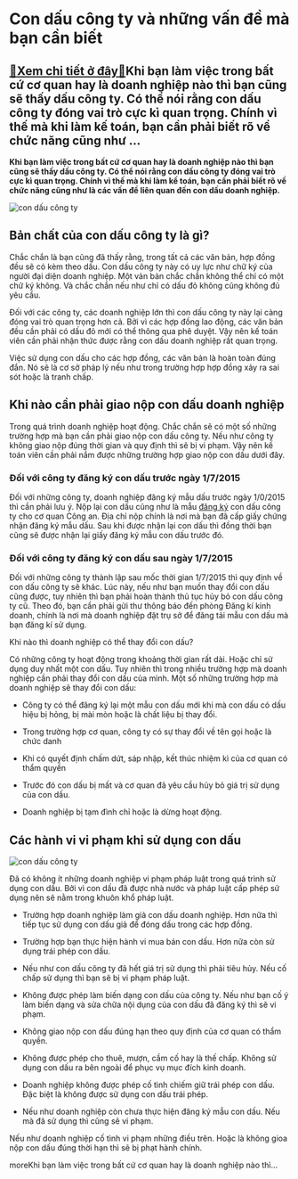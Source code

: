 Con dấu công ty và những vấn đề mà bạn cần biết
===============================================

[:gift:Xem chi tiết ở đây:gift:](https://hddtvn.com/con-dau-cong-ty-va-nhung-van-de-ma-ban-can-biet/)Khi bạn làm việc trong bất cứ cơ quan hay là doanh nghiệp nào thì bạn cũng sẽ thấy dấu công ty. Có thể nói rằng con dấu công ty đóng vai trò cực kì quan trọng. Chính vì thế mà khi làm kế toán, bạn cần phải biết rõ về chức năng cũng như …
---------------------------------------------------------------------------------------------------------------------------------------------------------------------------------------------------------------------------------------------

**Khi bạn làm việc trong bất cứ cơ quan hay là doanh nghiệp nào thì bạn cũng sẽ thấy dấu công ty. Có thể nói rằng con dấu công ty đóng vai trò cực kì quan trọng. Chính vì thế mà khi làm kế toán, bạn cần phải biết rõ về chức năng cũng như là các vấn đề liên quan đến con dấu doanh nghiệp.**


![con dấu công ty](https://hddtvn.com/wp-content/uploads/2021/01/l.png)


Bản chất của con dấu công ty là gì?
-----------------------------------


Chắc chắn là bạn cũng đã thấy rằng, trong tất cả các văn bản, hợp đồng đều sẽ có kèm theo dấu. Con dấu công ty này có uy lực như chữ ký của người đại diện doanh nghiệp. Một vản bản chắc chắn không thể chỉ có một chữ ký không. Và chắc chắn nếu như chỉ có dấu đỏ không cũng không đủ yêu cầu.


Đối với các công ty, các doanh nghiệp lớn thì con dấu công ty này lại càng đóng vai trò quan trọng hơn cả. Bởi vì các hợp đồng lao động, các văn bản đều cần phải có dấu đỏ mới có thể thông qua phê duyệt. Vậy nên kế toán viên cần phải nhận thức được rằng con dấu doanh nghiệp rất quan trọng.


Việc sử dụng con dấu cho các hợp đồng, các văn bản là hoàn toàn đúng đắn. Nó sẽ là cơ sở pháp lý nếu như trong trường hợp hợp đồng xảy ra sai sót hoặc là tranh chấp.


Khi nào cần phải giao nộp con dấu doanh nghiệp
----------------------------------------------


Trong quá trình doanh nghiệp hoạt động. Chắc chắn sẽ có một số những trường hợp mà bạn cần phải giao nộp con dấu công ty. Nếu như công ty không giao nộp đúng thời gian và quy định thì sẽ bị vi phạm. Vậy nên kế toán viên cần phải nắm được những trường hợp giao nộp con dấu dưới đây.


### Đối với công ty đăng ký con dấu trước ngày 1/7/2015


Đối với những công ty, doanh nghiệp đăng ký mẫu dấu trước ngày 1/0/2015 thì cần phải lưu ý. Nộp lại con dấu cũng như là mẫu [đăng ký](#) con dấu công ty cho cơ quan Công an. Địa chỉ nộp chính là nơi mà bạn đã cấp giấy chứng nhận đăng ký mẫu dấu. Sau khi được nhận lại con dấu thì đồng thời bạn cũng sẽ được nhận lại giấy đăng ký mẫu con dấu trước đó.


### Đối với công ty đăng ký con dấu sau ngày 1/7/2015


Đối với những công ty thành lập sau mốc thời gian 1/7/2015 thì quy định về con dấu công ty sẽ khác. Lúc này, nếu như bạn muốn thay đổi con dấu cũng được, tuy nhiên thì bạn phải hoàn thành thủ tục hủy bỏ con dấu công ty cũ. Theo đó, bạn cần phải gửi thư thông báo đến phòng Đăng kí kinh doanh, chính là nơi mà doanh nghiệp đặt trụ sở để đăng tải mẫu con dấu mà bạn đăng kí sử dụng.


Khi nào thì doanh nghiệp có thể thay đổi con dấu?


Có những công ty hoạt động trong khoảng thời gian rất dài. Hoặc chỉ sử dụng duy nhất một con dấu. Tuy nhiên thì trong nhiều trường hợp mà doanh nghiệp cần phải thay đổi con dấu của mình. Một số những trường hợp mà doanh nghiệp sẽ thay đổi con dấu:




* Công ty có thể đăng ký lại một mẫu con dấu mới khi mà con dấu có dấu hiệu bị hỏng, bị mài mòn hoặc là chất liệu bị thay đổi.

* Trong trường hợp cơ quan, công ty có sự thay đổi về tên gọi hoặc là chức danh

* Khi có quyết định chấm dứt, sáp nhập, kết thúc nhiệm kì của cơ quan có thẩm quyền

* Trước đó con dấu bị mất và cơ quan đã yêu cầu hủy bỏ giá trị sử dụng của con dấu.

* Doanh nghiệp bị tạm đình chỉ hoặc là dừng hoạt động.



Các hành vi vi phạm khi sử dụng con dấu
---------------------------------------


![con dấu công ty](https://hddtvn.com/wp-content/uploads/2021/01/Quy-C491E1BB8Bnh-vE1BB81-thE1BBA7-tE1BBA5c-lC3A0m-lE1BAA1i-con-dE1BAA5u-sblaw.jpg)


Đã có không ít những doanh nghiệp vi phạm pháp luật trong quá trình sử dụng con dấu. Bởi vì con dấu đã được nhà nước và pháp luật cấp phép sử dụng nên sẽ nằm trong khuôn khổ pháp luật.




* Trường hợp doanh nghiệp làm giả con dấu doanh nghiệp. Hơn nữa thì tiếp tục sử dụng con dấu giả để đóng dấu trong các hợp đồng.

* Trường hợp bạn thực hiện hành vi mua bán con dấu. Hơn nữa còn sử dụng trái phép con dấu.

* Nếu như con dấu công ty đã hết giá trị sử dụng thì phải tiêu hủy. Nếu cố chấp sử dụng thì bạn sẽ bị vi phạm pháp luật.

* Không được phép làm biến dạng con dấu của công ty. Nếu như bạn cố ý làm biến dạng và sửa chữa nội dụng của con dấu đã đăng ký thì sẽ vi phạm.

* Không giao nộp con dấu đúng hạn theo quy định của cơ quan có thẩm quyền.

* Không được phép cho thuê, mượn, cầm cố hay là thế chấp. Không sử dụng con dấu ra bên ngoài để phục vụ mục đích kinh doanh.

* Doanh nghiệp không được phép cố tình chiếm giữ trái phép con dấu. Đặc biệt là không được sử dụng con dấu trái phép.

* Nếu như doanh nghiệp còn chưa thực hiện đăng ký mẫu con dấu. Nếu mà đã sử dụng thì cũng sẽ vi phạm.



Nếu như doanh nghiệp cố tình vi phạm những điều trên. Hoặc là không gioa nộp con dấu đúng thời hạn thì sẽ bị phạt hành chính.


moreKhi bạn làm việc trong bất cứ cơ quan hay là doanh nghiệp nào thì…

